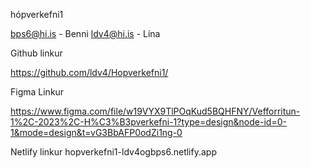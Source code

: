 hópverkefni1

bps6@hi.is - Benni
ldv4@hi.is - Lína

Github linkur

https://github.com/ldv4/Hopverkefni1/

Figma Linkur

https://www.figma.com/file/w19VYX9TlPOqKud5BQHFNY/Vefforritun-1%2C-2023%2C-H%C3%B3pverkefni-1?type=design&node-id=0-1&mode=design&t=vG3BbAFP0odZi1ng-0

Netlify linkur
hopverkefni1-ldv4ogbps6.netlify.app
